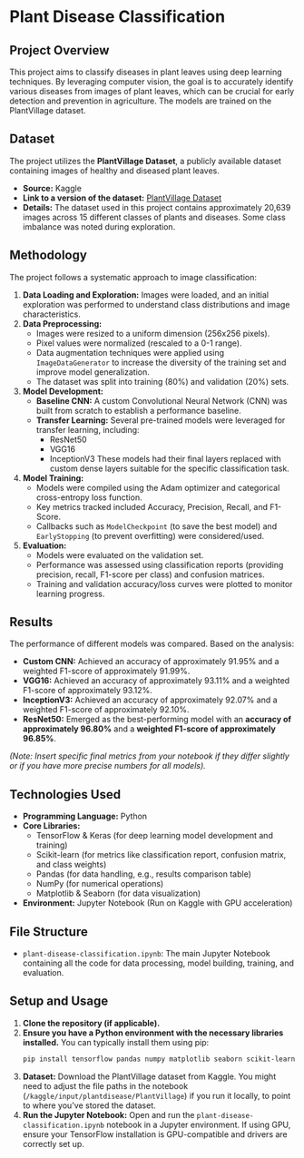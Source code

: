 # Plant Disease Classification

## Project Overview

This project aims to classify diseases in plant leaves using deep learning techniques. By leveraging computer vision, the goal is to accurately identify various diseases from images of plant leaves, which can be crucial for early detection and prevention in agriculture. The models are trained on the PlantVillage dataset.

## Dataset

The project utilizes the **PlantVillage Dataset**, a publicly available dataset containing images of healthy and diseased plant leaves.
* **Source:** Kaggle
* **Link to a version of the dataset:** [PlantVillage Dataset]((https://www.kaggle.com/datasets/emmarex/plantdisease/data))
* **Details:** The dataset used in this project contains approximately 20,639 images across 15 different classes of plants and diseases. Some class imbalance was noted during exploration.

## Methodology

The project follows a systematic approach to image classification:

1.  **Data Loading and Exploration:** Images were loaded, and an initial exploration was performed to understand class distributions and image characteristics.
2.  **Data Preprocessing:**
    * Images were resized to a uniform dimension (256x256 pixels).
    * Pixel values were normalized (rescaled to a 0-1 range).
    * Data augmentation techniques were applied using `ImageDataGenerator` to increase the diversity of the training set and improve model generalization.
    * The dataset was split into training (80%) and validation (20%) sets.
3.  **Model Development:**
    * **Baseline CNN:** A custom Convolutional Neural Network (CNN) was built from scratch to establish a performance baseline.
    * **Transfer Learning:** Several pre-trained models were leveraged for transfer learning, including:
        * ResNet50
        * VGG16
        * InceptionV3
        These models had their final layers replaced with custom dense layers suitable for the specific classification task.
4.  **Model Training:**
    * Models were compiled using the Adam optimizer and categorical cross-entropy loss function.
    * Key metrics tracked included Accuracy, Precision, Recall, and F1-Score.
    * Callbacks such as `ModelCheckpoint` (to save the best model) and `EarlyStopping` (to prevent overfitting) were considered/used.
5.  **Evaluation:**
    * Models were evaluated on the validation set.
    * Performance was assessed using classification reports (providing precision, recall, F1-score per class) and confusion matrices.
    * Training and validation accuracy/loss curves were plotted to monitor learning progress.

## Results

The performance of different models was compared. Based on the analysis:

* **Custom CNN:** Achieved an accuracy of approximately 91.95% and a weighted F1-score of approximately 91.99%.
* **VGG16:** Achieved an accuracy of approximately 93.11% and a weighted F1-score of approximately 93.12%.
* **InceptionV3:** Achieved an accuracy of approximately 92.07% and a weighted F1-score of approximately 92.10%.
* **ResNet50:** Emerged as the best-performing model with an **accuracy of approximately 96.80%** and a **weighted F1-score of approximately 96.85%**.

*(Note: Insert specific final metrics from your notebook if they differ slightly or if you have more precise numbers for all models).*

## Technologies Used

* **Programming Language:** Python
* **Core Libraries:**
    * TensorFlow & Keras (for deep learning model development and training)
    * Scikit-learn (for metrics like classification report, confusion matrix, and class weights)
    * Pandas (for data handling, e.g., results comparison table)
    * NumPy (for numerical operations)
    * Matplotlib & Seaborn (for data visualization)
* **Environment:** Jupyter Notebook (Run on Kaggle with GPU acceleration)

## File Structure

* `plant-disease-classification.ipynb`: The main Jupyter Notebook containing all the code for data processing, model building, training, and evaluation.

## Setup and Usage

1.  **Clone the repository (if applicable).**
2.  **Ensure you have a Python environment with the necessary libraries installed.** You can typically install them using pip:
    ```bash
    pip install tensorflow pandas numpy matplotlib seaborn scikit-learn
    ```
3.  **Dataset:** Download the PlantVillage dataset from Kaggle. You might need to adjust the file paths in the notebook (`/kaggle/input/plantdisease/PlantVillage`) if you run it locally, to point to where you've stored the dataset.
4.  **Run the Jupyter Notebook:** Open and run the `plant-disease-classification.ipynb` notebook in a Jupyter environment. If using GPU, ensure your TensorFlow installation is GPU-compatible and drivers are correctly set up.
